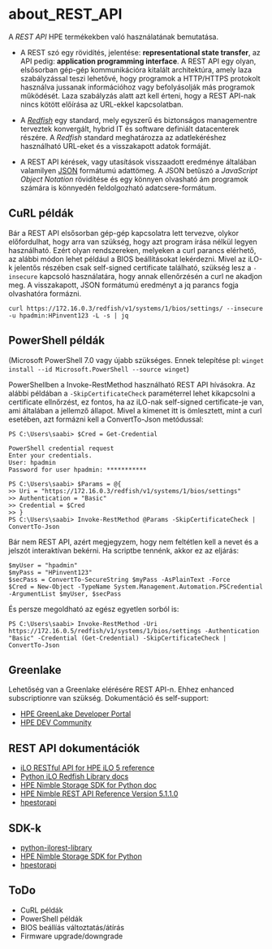 # about_REST_API

A *REST API* HPE termékekben való használatának bemutatása. 

- A REST szó egy rövidítés, jelentése: **representational state transfer**, az API pedig: **application programming interface**. A REST API egy olyan, elsősorban gép-gép kommunikációra kitalált architektúra, amely laza szabályzással teszi lehetővé, hogy programok a HTTP/HTTPS protokolt használva jussanak információhoz vagy befolyásolják más programok működését. Laza szabályzás alatt azt kell érteni, hogy a REST API-nak nincs kötött előírása az URL-ekkel kapcsolatban. 

- A [*Redfish*](https://www.dmtf.org/standards/redfish) egy standard, mely egyszerű és biztonságos managementre terveztek konvergált, hybrid IT és software definiált datacenterek részére. A *Redfish* standard meghatározza az adatlekéréshez használható URL-eket és a visszakapott adatok formáját.

- A REST API kérések, vagy utasítások visszaadott eredménye általában valamilyen [JSON](https://www.json.org/json-en.html) formátumú adattömeg. A JSON betűszó a *JavaScript Object Notation* rövidítése és egy könnyen olvasható ám programok számára is könnyedén feldolgozható adatcsere-formátum.

## CuRL példák

Bár a REST API elsősorban gép-gép kapcsolatra lett tervezve, olykor előfordulhat, hogy arra van szükség, hogy azt program írása nélkül legyen használható. Ezért olyan rendszereken, melyeken a curl parancs elérhető, az alábbi módon lehet például a BIOS beállításokat lekérdezni. Mivel az iLO-k jelentős részében csak self-signed certificate található, szükség lesz a `-insecure` kapcsoló használatára, hogy annak ellenőrzésén a curl ne akadjon meg. A visszakapott, JSON formátumú eredményt a jq parancs fogja olvashatóra formázni.

    curl https://172.16.0.3/redfish/v1/systems/1/bios/settings/ --insecure -u hpadmin:HPinvent123 -L -s | jq

## PowerShell példák
(Microsoft PowerShell 7.0 vagy újabb szükséges. Ennek telepítése pl: `winget install --id Microsoft.PowerShell --source winget`)

PowerShellben a Invoke-RestMethod használható REST API hívásokra. Az alábbi példában a `-SkipCertificateCheck` paraméterrel lehet kikapcsolni a certificate ellnőrzést, ez fontos, ha az iLO-nak self-signed certificate-je van, ami általában a jellemző állapot. Mivel a kimenet itt is ömlesztett, mint a curl esetében, azt formázni kell a ConvertTo-Json metódussal:

    PS C:\Users\saabi> $Cred = Get-Credential
    
    PowerShell credential request
    Enter your credentials.
    User: hpadmin
    Password for user hpadmin: ***********
    
    PS C:\Users\saabi> $Params = @{
    >> Uri = "https://172.16.0.3/redfish/v1/systems/1/bios/settings"
    >> Authentication = "Basic"
    >> Credential = $Cred
    >> }
    PS C:\Users\saabi> Invoke-RestMethod @Params -SkipCertificateCheck | ConvertTo-Json

Bár nem REST API, azért megjegyzem, hogy nem feltétlen kell a nevet és a jelszót interaktívan bekérni. Ha scriptbe tennénk, akkor ez az eljárás:

    $myUser = "hpadmin"
    $myPass = "HPinvent123"
    $secPass = ConvertTo-SecureString $myPass -AsPlainText -Force
    $Cred = New-Object -TypeName System.Management.Automation.PSCredential -ArgumentList $myUser, $secPass

És persze megoldható az egész egyetlen sorból is:
    
    PS C:\Users\saabi> Invoke-RestMethod -Uri https://172.16.0.5/redfish/v1/systems/1/bios/settings -Authentication "Basic" -Credential (Get-Credential) -SkipCertificateCheck | ConvertTo-Json
    
## Greenlake
Lehetőség van a Greenlake elérésére REST API-n. Ehhez enhanced subscriptionre van szükség. Dokumentáció és self-support:
- [HPE GreenLake Developer Portal](https://developer.greenlake.hpe.com/)
- [HPE DEV Community](https://developer.hpe.com/community/)

## REST API dokumentációk
- [iLO RESTful API for HPE iLO 5 reference](https://hewlettpackard.github.io/ilo-rest-api-docs/ilo5/)
- [Python iLO Redfish Library docs](https://hewlettpackard.github.io/python-ilorest-library/)
- [HPE Nimble Storage SDK for Python doc](https://hpe-storage.github.io/nimble-python-sdk/)
- [HPE Nimble REST API Reference Version 5.1.1.0](https://infosight.hpe.com/InfoSight/media/cms/active/public/pubs_REST_API_Reference_NOS_51x.whz//index.html)
- [hpestorapi](https://hpestorapi.readthedocs.io/en/latest/)

## SDK-k
- [python-ilorest-library](https://github.com/HewlettPackard/python-ilorest-library)
- [HPE Nimble Storage SDK for Python](https://github.com/hpe-storage/nimble-python-sdk)
- [hpestorapi](https://github.com/HewlettPackard/python-storage-clients)

## ToDo
- CuRL példák
- PowerShell példák
- BIOS beállíás változtatás/átírás
- Firmware upgrade/downgrade
